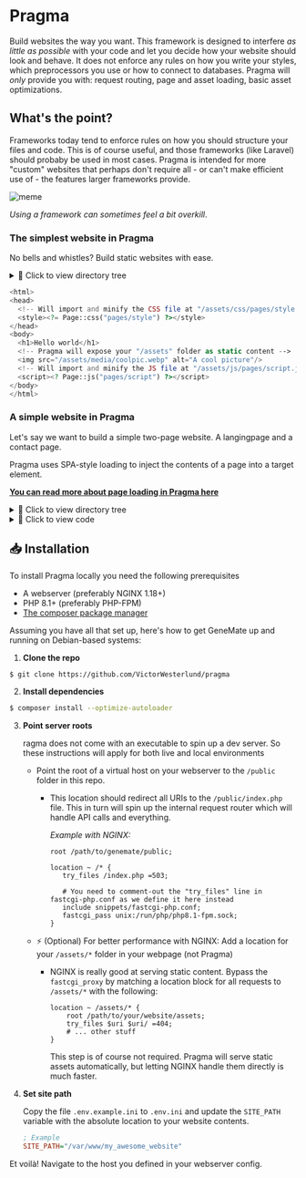 # Pragma

Build websites the way you want. This framework is designed to interfere *as little as possible* with your code and let you decide how your website should look and behave. It does not enforce any rules on how you write your styles, which preprocessors you use or how to connect to databases. Pragma will *only* provide you with: request routing, page and asset loading, basic asset optimizations. 

## What's the point?

Frameworks today tend to enforce rules on how you should structure your files and code. This is of course useful, and those frameworks (like Laravel) should probaby be used in most cases. Pragma is intended for more "custom" websites that perhaps don't require all - or can't make efficient use of - the features larger frameworks provide.

![meme](https://user-images.githubusercontent.com/35688133/204326222-236a71be-5ea3-4653-8caa-6f6cfcd0d0d6.png)

*Using a framework can sometimes feel a bit overkill*.

### The simplest website in Pragma

No bells and whistles? Build static websites with ease.

<details>
<summary>🌲 Click to view directory tree</summary>

```bash
/
├── assets
│   ├── css
│   │   └── pages
│   │       └── style.css
│   ├── js
│   │   └── pages
│   │       └── script.js
│   └── media
│       └── coolpic.webp
└── pages
   └── EN_EN
       └── document.php
```
</details>

```php
<html>
<head>
  <!-- Will import and minify the CSS file at "/assets/css/pages/style.css" -->
  <style><?= Page::css("pages/style") ?></style>
</head>
<body>
  <h1>Hello world</h1>
  <!-- Pragma will expose your "/assets" folder as static content -->
  <img src="/assets/media/coolpic.webp" alt="A cool picture"/>
  <!-- Will import and minify the JS file at "/assets/js/pages/script.js" -->
  <script><? Page::js("pages/script") ?></script>
</body>
</html>
```

### A simple website in Pragma

Let's say we want to build a simple two-page website. A langingpage and a contact page.

Pragma uses SPA-style loading to inject the contents of a page into a target element.

[**You can read more about page loading in Pragma here**](#todo)

<details>
<summary>🌲 Click to view directory tree</summary>

```bash
/
├── assets
│   ├── css
│   │   ├── pages
│   │   │   ├── main.css
│   │   │   ├── contact.css
│   │   └── document.css
│   ├── js
│   │   ├── pages
│   │   │   ├── main.js
│   │   │   ├── contact.js
│   │   └── document.js
│   └── media
│       └── coolpic.webp
└── pages
   └── EN_EN
       ├── document.php
       ├── main.php
       └── contact.php
```
</details>

<details>
<summary>📜 Click to view code</summary>

*/pages/EN_EN/document.php*<br>
*This will be the "skeleton". The markdown that is persistant accross pages*

```php
<html>
<head>
  <!-- Will import and minify the CSS file at "/assets/css/pages/style.css" -->
  <style><?= Page::css("document") ?></style>
</head>
<body>
  <!-- The <main> element will have its markdown replaced on top navigations -->
  <main>
    <!-- The PHP file matching the locale and path in "/pages/<locale>/<path>.php" will get loaded here. -->
    <!-- If request is to landingpage ("/") the "/pages/<locale>/main.php" page will get loaded. -->
  </main>
  <!-- Will import and minify the JS file at "/assets/js/pages/script.js" -->
  <script><? Page::js("document") ?></script>
</body>
</html>
```

*/pages/EN_EN/index.php*<br>
*This is the landingpage (or any other page on the website)*

```php
<!-- Will import and minify the CSS file at "/assets/css/pages/style.css" -->
<style><?= Page::css("pages/index") ?></style>
<section id="landingpage">
  <p>Welcome to my cool website.</p>
  <!-- "data-trigger" will make this element emit a PointerEvent when interacted with. -->
  <!-- The value "index" of this attribute defines the page JS that should receive the event. -->
  <a href="/contact" data-trigger="index">Contact me</a>
  <a href="/contact" data-trigger="index">Contact me, but this time</a>
</section>
<script><? Page::js("pages/index") ?></script>
```

*/pages/EN_EN/contact.php*<br>
*This page imports some custom PHP to handle the POST data*

```php
<!-- Run page-specific PHP code -->
<?php 

  // The "Path::root()" static method will return a path (string) to your folder wherever it is on disk
  require_once Path::root("controller/ContactForm.php";
  
  if ($_SERVER["REQUEST_METHOD"] === "POST") {
    (new ContactForm($_POST))->do_something();
  }
  
?>
<!-- Will import and minify the CSS file at "/assets/css/pages/style.css" -->
<style><?= Page::css("pages/contact") ?></style>
<section id="contact">
  <form method="POST">
    <textarea name="message"></textarea>
    <input type="submit" value="Send"></input>
  </form>
</section>
<script><? Page::js("pages/contact") ?></script>
```
</details>

## 📥 Installation

To install Pragma locally you need the following prerequisites
* A webserver (preferably NGINX 1.18+)
* PHP 8.1+ (preferably PHP-FPM)
* [The composer package manager](https://getcomposer.org/)

Assuming you have all that set up, here's how to get GeneMate up and running on Debian-based systems:


1. **Clone the repo**
```sh
$ git clone https://github.com/VictorWesterlund/pragma
```

2. **Install dependencies**
```sh
$ composer install --optimize-autoloader
```

3. **Point server roots**
   
   ragma does not come with an executable to spin up a dev server. So these instructions will apply for both live and local environments
   
   * Point the root of a virtual host on your webserver to the `/public` folder in this repo.
      - This location should redirect all URIs to the `/public/index.php` file. This in turn
        will spin up the internal request router which will handle API calls and everything.
        
        *Example with NGINX:*
        
        ```nginx
        root /path/to/genemate/public;
        
        location ~ /* {
           try_files /index.php =503;
           
           # You need to comment-out the "try_files" line in fastcgi-php.conf as we define it here instead
           include snippets/fastcgi-php.conf;
           fastcgi_pass unix:/run/php/php8.1-fpm.sock;
        } 
        ```
        
        
   * ⚡ (Optional) For better performance with NGINX: Add a location for your `/assets/*` folder in your webpage (not Pragma)
     - NGINX is really good at serving static content. Bypass the `fastcgi_proxy` by matching a
       location block for all requests to `/assets/*` with the following:
       
       ```nginx
       location ~ /assets/* {
           root /path/to/your/website/assets;
           try_files $uri $uri/ =404;
           # ... other stuff
       }
       ```
       
       This step is of course not required. Pragma will serve static assets automatically, but letting NGINX handle them directly is much faster.
       
4. **Set site path**

   Copy the file `.env.example.ini` to `.env.ini` and update the `SITE_PATH` variable with the absolute location to your website contents.
   
   ```ini
   ; Example
   SITE_PATH="/var/www/my_awesome_website"
   ```
   
Et voilà! Navigate to the host you defined in your webserver config.
